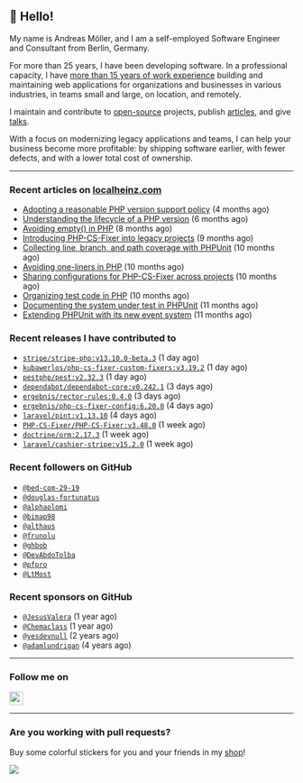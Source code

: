 ## :wave: Hello!

My name is Andreas Möller, and I am a self-employed Software Engineer and Consultant from Berlin, Germany.

For more than 25 years, I have been developing software. In a professional capacity, I have [more than 15 years of work experience](https://localheinz.com/work-experience/) building and maintaining web applications for organizations and businesses in various industries, in teams small and large, on location, and remotely.

I maintain and contribute to [open-source](https://localheinz.com/open-source/) projects, publish [articles](https://localheinz.com/articles/), and give [talks](https://localheinz.com/talks).

With a focus on modernizing legacy applications and teams, I can help your business become more profitable: by shipping software earlier, with fewer defects, and with a lower total cost of ownership.

<hr>

### Recent articles on [localheinz.com](https://localheinz.com/articles/)

- [Adopting a reasonable PHP version support policy](https://localheinz.com/articles/2023/09/12/adopting-a-reasonable-php-version-support-policy/) (4 months ago)
- [Understanding the lifecycle of a PHP version](https://localheinz.com/articles/2023/07/16/understanding-the-lifecycle-of-a-php-version/) (6 months ago)
- [Avoiding empty() in PHP](https://localheinz.com/articles/2023/05/10/avoiding-empty-in-php/) (8 months ago)
- [Introducing PHP-CS-Fixer into legacy projects](https://localheinz.com/articles/2023/04/10/introducing-php-cs-fixer-into-legacy-projects/) (9 months ago)
- [Collecting line, branch, and path coverage with PHPUnit](https://localheinz.com/articles/2023/03/22/collecting-line-branch-and-path-coverage-with-phpunit/) (10 months ago)
- [Avoiding one-liners in PHP](https://localheinz.com/articles/2023/03/18/avoiding-one-liners-in-php/) (10 months ago)
- [Sharing configurations for PHP-CS-Fixer across projects](https://localheinz.com/articles/2023/03/10/sharing-configurations-for-php-cs-fixer-across-projects/) (10 months ago)
- [Organizing test code in PHP](https://localheinz.com/articles/2023/03/03/organizing-test-code-in-php/) (10 months ago)
- [Documenting the system under test in PHPUnit](https://localheinz.com/articles/2023/02/22/documenting-the-system-under-test-in-phpunit/) (11 months ago)
- [Extending PHPUnit with its new event system](https://localheinz.com/articles/2023/02/14/extending-phpunit-with-its-new-event-system/) (11 months ago)

### Recent releases I have contributed to

- [`stripe/stripe-php:v13.10.0-beta.3`](https://github.com/stripe/stripe-php/releases/tag/v13.10.0-beta.3) (1 day ago)
- [`kubawerlos/php-cs-fixer-custom-fixers:v3.19.2`](https://github.com/kubawerlos/php-cs-fixer-custom-fixers/releases/tag/v3.19.2) (1 day ago)
- [`pestphp/pest:v2.32.3`](https://github.com/pestphp/pest/releases/tag/v2.32.3) (1 day ago)
- [`dependabot/dependabot-core:v0.242.1`](https://github.com/dependabot/dependabot-core/releases/tag/v0.242.1) (3 days ago)
- [`ergebnis/rector-rules:0.4.0`](https://github.com/ergebnis/rector-rules/releases/tag/0.4.0) (3 days ago)
- [`ergebnis/php-cs-fixer-config:6.20.0`](https://github.com/ergebnis/php-cs-fixer-config/releases/tag/6.20.0) (4 days ago)
- [`laravel/pint:v1.13.10`](https://github.com/laravel/pint/releases/tag/v1.13.10) (4 days ago)
- [`PHP-CS-Fixer/PHP-CS-Fixer:v3.48.0`](https://github.com/PHP-CS-Fixer/PHP-CS-Fixer/releases/tag/v3.48.0) (1 week ago)
- [`doctrine/orm:2.17.3`](https://github.com/doctrine/orm/releases/tag/2.17.3) (1 week ago)
- [`laravel/cashier-stripe:v15.2.0`](https://github.com/laravel/cashier-stripe/releases/tag/v15.2.0) (1 week ago)

### Recent followers on GitHub

- [`@bed-com-29-19`](https://github.com/bed-com-29-19)
- [`@douglas-fortunatus`](https://github.com/douglas-fortunatus)
- [`@alphaolomi`](https://github.com/alphaolomi)
- [`@bimap98`](https://github.com/bimap98)
- [`@althaus`](https://github.com/althaus)
- [`@frunolu`](https://github.com/frunolu)
- [`@ghbob`](https://github.com/ghbob)
- [`@DevAbdoTolba`](https://github.com/DevAbdoTolba)
- [`@pfpro`](https://github.com/pfpro)
- [`@LtMost`](https://github.com/LtMost)

### Recent sponsors on GitHub

- [`@JesusValera`](https://github.com/JesusValera) (1 year ago)
- [`@Chemaclass`](https://github.com/Chemaclass) (1 year ago)
- [`@yesdevnull`](https://github.com/yesdevnull) (2 years ago)
- [`@adamlundrigan`](https://github.com/adamlundrigan) (4 years ago)

<hr>

### Follow me on

<p>
    <a target="_blank" href="https://twitter.com/intent/follow?screen_name=localheinz" title="Follow @localheinz on Twitter"><img src="https://cdn.jsdelivr.net/npm/simple-icons@3.9.0/icons/twitter.svg" width="24px" height="24px"></a>
</p>

<hr>

### Are you working with pull requests?

Buy some colorful stickers for you and your friends in my <a target="_blank" href="https://shop.localheinz.com" title="shop.localheinz.com">shop</a>!

[![](https://localheinz.com/permanent/img/localheinz/localheinz)](https://localheinz.com/permanent/url/localheinz/localheinz)
